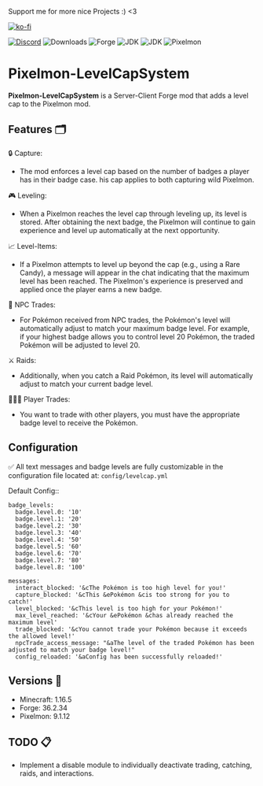 Support me for more nice Projects :) <3

[![ko-fi](https://ko-fi.com/img/githubbutton_sm.svg)](https://ko-fi.com/B0B011Y5SN) 

[![Discord](https://img.shields.io/discord/800383201599553597)](https://discord.gg/j3gz7sFUje) ![Downloads](https://img.shields.io/github/downloads/Scorezyy/Pixelmon-LevelCapSystem/total.svg)
![Forge](https://img.shields.io/badge/Forge-1.16.5--36.2.34-brightgreen.svg?colorB=26303d&logo=Conda-Forge) ![JDK](https://img.shields.io/badge/JDK-17-brightgreen.svg?colorB=469C00&logo=java) 
![JDK](https://img.shields.io/badge/JDK-8-brightgreen.svg?colorB=469C00&logo=java)
![Pixelmon](https://img.shields.io/badge/Pixelmon-9.1.12-brightgreen.svg?colorB=880808&logo=java)

# Pixelmon-LevelCapSystem

**Pixelmon-LevelCapSystem** is a Server-Client Forge mod that adds a level cap to the Pixelmon mod.

## Features 🗂️

🔒 Capture:
- The mod enforces a level cap based on the number of badges a player has in their badge case. 
his cap applies to both capturing wild Pixelmon.

🎮 Leveling:
- When a Pixelmon reaches the level cap through leveling up, its level is stored. 
After obtaining the next badge, the Pixelmon will continue to gain experience and level up automatically at the next opportunity.

📈 Level-Items:
- If a Pixelmon attempts to level up beyond the cap (e.g., using a Rare Candy), a message will appear in the chat indicating that the maximum level has been reached. 
The Pixelmon's experience is preserved and applied once the player earns a new badge.

🌌 NPC Trades:
- For Pokémon received from NPC trades, the Pokémon's level will automatically adjust to match your maximum badge level.
For example, if your highest badge allows you to control level 20 Pokémon, the traded Pokémon will be adjusted to level 20.

⚔️ Raids:
- Additionally, when you catch a Raid Pokémon, its level will automatically adjust to match your current badge level.

👨‍👨‍👦 Player Trades:
- You want to trade with other players, you must have the appropriate badge level to receive the Pokémon.

## Configuration
✅ All text messages and badge levels are fully customizable in the configuration file located at:
`config/levelcap.yml`

Default Config::

```
badge_levels:
  badge.level.0: '10'
  badge.level.1: '20'
  badge.level.2: '30'
  badge.level.3: '40'
  badge.level.4: '50'
  badge.level.5: '60'
  badge.level.6: '70'
  badge.level.7: '80'
  badge.level.8: '100'

messages:
  interact_blocked: '&cThe Pokémon is too high level for you!'
  capture_blocked: '&cThis &ePokémon &cis too strong for you to catch!'
  level_blocked: '&cThis level is too high for your Pokémon!'
  max_level_reached: '&cYour &ePokémon &chas already reached the maximum level'
  trade_blocked: '&cYou cannot trade your Pokémon because it exceeds the allowed level!'
  npcTrade_access_message: "&aThe level of the traded Pokémon has been adjusted to match your badge level!"
  config_reloaded: '&aConfig has been successfully reloaded!'
```

## Versions 🌌
- Minecraft: 1.16.5
- Forge: 36.2.34
- Pixelmon: 9.1.12


## TODO 📋
- Implement a disable module to individually deactivate trading, catching, raids, and interactions.
